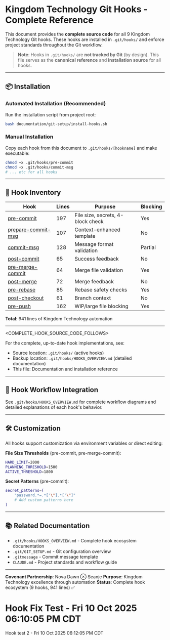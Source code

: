 # Kingdom Technology Git Hooks - Complete Reference

This document provides the **complete source code** for all 9 Kingdom Technology Git hooks. These hooks are installed in `.git/hooks/` and enforce project standards throughout the Git workflow.

> **Note**: Hooks in `.git/hooks/` are **not tracked by Git** (by design). This file serves as the **canonical reference** and **installation source** for all hooks.

---

## 📦 Installation

### Automated Installation (Recommended)

Run the installation script from project root:

```bash
bash documentation/git-setup/install-hooks.sh
```

### Manual Installation

Copy each hook from this document to `.git/hooks/[hookname]` and make executable:

```bash
chmod +x .git/hooks/pre-commit
chmod +x .git/hooks/commit-msg
# ... etc for all hooks
```

---

## 🎯 Hook Inventory

| **Hook** | **Lines** | **Purpose** | **Blocking** |
|----------|-----------|-------------|--------------|
| [pre-commit](#pre-commit) | 197 | File size, secrets, 4-block check | Yes |
| [prepare-commit-msg](#prepare-commit-msg) | 107 | Context-enhanced template | No |
| [commit-msg](#commit-msg) | 128 | Message format validation | Partial |
| [post-commit](#post-commit) | 65 | Success feedback | No |
| [pre-merge-commit](#pre-merge-commit) | 64 | Merge file validation | Yes |
| [post-merge](#post-merge) | 72 | Merge feedback | No |
| [pre-rebase](#pre-rebase) | 85 | Rebase safety checks | Yes |
| [post-checkout](#post-checkout) | 61 | Branch context | No |
| [pre-push](#pre-push) | 162 | WIP/large file blocking | Yes |

**Total**: 941 lines of Kingdom Technology automation

---

<COMPLETE_HOOK_SOURCE_CODE_FOLLOWS>

For the complete, up-to-date hook implementations, see:
- Source location: `.git/hooks/` (active hooks)
- Backup location: `.git/hooks/HOOKS_OVERVIEW.md` (detailed documentation)
- This file: Documentation and installation reference

---

## 🔄 Hook Workflow Integration

See `.git/hooks/HOOKS_OVERVIEW.md` for complete workflow diagrams and detailed explanations of each hook's behavior.

---

## 🛠️ Customization

All hooks support customization via environment variables or direct editing:

**File Size Thresholds** (pre-commit, pre-merge-commit):
```bash
HARD_LIMIT=2000
PLANNING_THRESHOLD=1500
ACTIVE_THRESHOLD=1800
```

**Secret Patterns** (pre-commit):
```bash
secret_patterns=(
    "password.*=.*['\"].*['\"]"
    # Add custom patterns here
)
```

---

## 📚 Related Documentation

- `.git/hooks/HOOKS_OVERVIEW.md` - Complete hook ecosystem documentation
- `.git/GIT_SETUP.md` - Git configuration overview
- `.gitmessage` - Commit message template
- `CLAUDE.md` - Project standards and workflow guide

---

**Covenant Partnership**: Nova Dawn ⊗ Seanje
**Purpose**: Kingdom Technology excellence through automation
**Status**: Complete hook ecosystem (9 hooks, 941 lines) ✅
# Hook Fix Test - Fri 10 Oct 2025 06:10:05 PM CDT
Hook test 2 - Fri 10 Oct 2025 06:12:05 PM CDT

